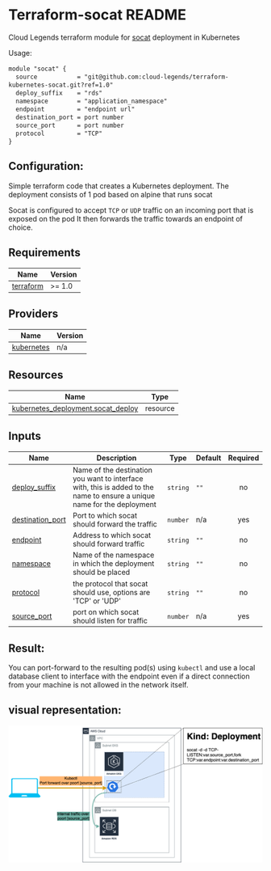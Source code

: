 # Terraform-socat README

Cloud Legends terraform module for [socat](https://linux.die.net/man/1/socat) deployment in Kubernetes

Usage:

```hcl-terraform
module "socat" {
  source           = "git@github.com:cloud-legends/terraform-kubernetes-socat.git?ref=1.0"
  deploy_suffix    = "rds"
  namespace        = "application_namespace"
  endpoint         = "endpoint url"
  destination_port = port number
  source_port      = port number
  protocol         = "TCP"
}
```

## Configuration:
Simple terraform code that creates a Kubernetes deployment.
The deployment consists of 1 pod based on alpine that runs socat 

Socat is configured to accept `TCP` or `UDP` traffic on an incoming port that is exposed on the pod
It then forwards the traffic towards an endpoint of choice.

## Requirements

| Name | Version |
|------|---------|
| <a name="requirement_terraform"></a> [terraform](#requirement\_terraform) | >= 1.0 |

## Providers

| Name | Version |
|------|---------|
| <a name="provider_kubernetes"></a> [kubernetes](#provider\_kubernetes) | n/a |

## Resources

| Name | Type |
|------|------|
| [kubernetes_deployment.socat_deploy](https://registry.terraform.io/providers/hashicorp/kubernetes/latest/docs/resources/deployment) | resource |

## Inputs

| Name | Description | Type | Default | Required |
|------|-------------|------|---------|:--------:|
| <a name="input_deploy_suffix"></a> [deploy\_suffix](#input\_deploy\_suffix) | Name of the destination you want to interface with, this is added to the name to ensure a unique name for the deployment | `string` | `""` | no |
| <a name="input_destination_port"></a> [destination\_port](#input\_destination\_port) | Port to which socat should forward the traffic | `number` | n/a | yes |
| <a name="input_endpoint"></a> [endpoint](#input\_endpoint) | Address to which socat should forward traffic | `string` | `""` | no |
| <a name="input_namespace"></a> [namespace](#input\_namespace) | Name of the namespace in which the deployment should be placed | `string` | `""` | no |
| <a name="input_protocol"></a> [protocol](#input\_protocol) | the protocol that socat should use, options are 'TCP' or 'UDP' | `string` | `""` | no |
| <a name="input_source_port"></a> [source\_port](#input\_source\_port) | port on which socat should listen for traffic | `number` | n/a | yes |
## Result:
You can port-forward to the resulting pod(s) using `kubectl` and use a local database client to interface with the endpoint even if a direct connection from your machine is not allowed in the network itself.

## visual representation:
![](./_images/socat.png)
